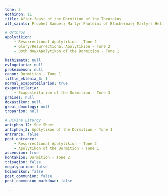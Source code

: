 ```yaml
---
tone: 2
eothinon: 11
title: After-feast of the Dormition of the Theotokos
all_saints: Prophet Samuel; Martyr Photeini of Blachernae; Martyrs Heliodoros and Dosai of Persia

# Orthros
apolytikion:
    - Resurrectional Apolytikion - Tone 2
    - Glory/Resurrectional Apolytikion - Tone 2
    - Both Now/Apolytikon of the Dormition - Tone 1

kathismata: null
evlogetaria: null
prokeimenon: null
canon: Dormition - Tone 1
little_ektenia_3: 1
normal_exaposteilarion: true
exaposteilaria:
    - Exaposteilarion of the Dormition - Tone 3
praises: null
doxastikon: null
great_doxology: null
troparion: null

# Divine Liturgy
antiphon_12: See Sheet
antiphon_3: Apolytikon of the Dormition - Tone 1
entrance: false
post_entrance:
    - Resurrectional Apolytikion - Tone 2
    - Apolytikon of the Dormition - Tone 1
ascension: true
kontakion: Dormition - Tone 2
trisagion: false
megalynarion: false
koinonikon: false
post_communion: false
post_communion_markdown: false

---
```


